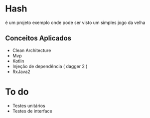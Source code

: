# Hash 
é um projeto exemplo onde pode ser visto um simples jogo da velha

## Conceitos Aplicados

* Clean Architecture
* Mvp
* Kotlin
* Injeção de dependência ( dagger 2 ) 
* RxJava2 

# To do

* Testes unitários
* Testes de interface

